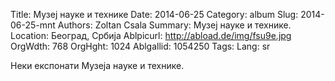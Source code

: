 Title: Музеј науке и технике
Date: 2014-06-25
Category: album
Slug: 2014-06-25-mnt
Authors: Zoltan Csala
Summary: Музеј науке и технике.
Location: Београд, Србија
Ablpicurl: http://abload.de/img/fsu9e.jpg
OrgWdth: 768
OrgHght: 1024
Ablgallid: 1054250
Tags:
Lang: sr

Неки експонати Музеја науке и технике.
